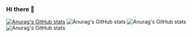 ### Hi there 👋

<!--
**Peterliang233/Peterliang233** is a ✨ _special_ ✨ repository because its `README.md` (this file) appears on your GitHub profile.

Here are some ideas to get you started:

- 🔭 I’m currently working on ...
- 🌱 I’m currently learning ...
- 👯 I’m looking to collaborate on ...
- 🤔 I’m looking for help with ...
- 💬 Ask me about ...
- 📫 How to reach me: ...
- 😄 Pronouns: ...
- ⚡ Fun fact: ...
-->
[![Anurag's GitHub stats](https://github-readme-stats.vercel.app/api?username=Peterliang233)](https://github.com/anuraghazra/github-readme-stats)
![Anurag's GitHub stats](https://github-readme-stats.vercel.app/api?username=Peterliang233&count_private=true)
![Anurag's GitHub stats](https://github-readme-stats.vercel.app/api?username=Peterliang233&show_icons=true)
![Anurag's GitHub stats](https://github-readme-stats.vercel.app/api?username=Peterliang233&show_icons=true&theme=radical)
